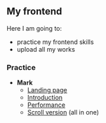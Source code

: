 ## My frontend

Here I am going to:

- practice my frontend skills
- upload all my works

### Practice

- **Mark** 
	- [Landing page](https://mlgmag.github.io/Mark/src/mark-landing) 
	- [Introduction](https://mlgmag.github.io/Mark/src/mark-introduction) 
	- [Performance](https://mlgmag.github.io/Mark/src/mark-performance) 
	- [Scroll version]() (all in one)

